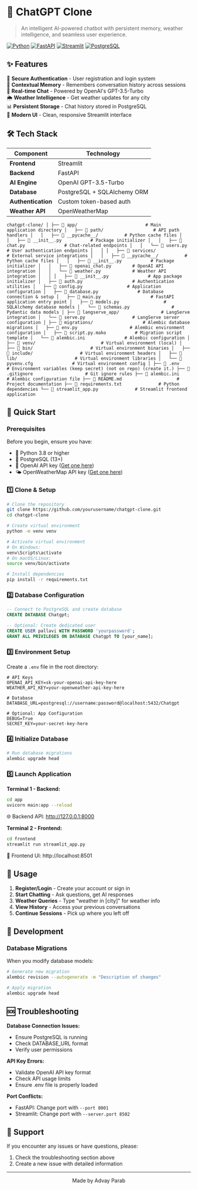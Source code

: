 # 🤖 ChatGPT Clone

> An intelligent AI-powered chatbot with persistent memory, weather intelligence, and seamless user experience.

[![Python](https://img.shields.io/badge/Python-3.8+-blue.svg)](https://www.python.org/downloads/)
[![FastAPI](https://img.shields.io/badge/FastAPI-0.68+-green.svg)](https://fastapi.tiangolo.com/)
[![Streamlit](https://img.shields.io/badge/Streamlit-1.0+-red.svg)](https://streamlit.io/)
[![PostgreSQL](https://img.shields.io/badge/PostgreSQL-13+-blue.svg)](https://www.postgresql.org/)

## ✨ Features

🔐 **Secure Authentication** - User registration and login system  
🧠 **Contextual Memory** - Remembers conversation history across sessions  
💬 **Real-time Chat** - Powered by OpenAI's GPT-3.5-Turbo  
🌦️ **Weather Intelligence** - Get weather updates for any city  
📊 **Persistent Storage** - Chat history stored in PostgreSQL  
🎨 **Modern UI** - Clean, responsive Streamlit interface  

## 🛠️ Tech Stack

| Component | Technology |
|-----------|------------|
| **Frontend** | Streamlit |
| **Backend** | FastAPI |
| **AI Engine** | OpenAI GPT-3.5-Turbo |
| **Database** | PostgreSQL + SQLAlchemy ORM |
| **Authentication** | Custom token-based auth |
| **Weather API** | OpenWeatherMap |

``
chatgpt-clone/
│
├── 📂 app/                          # Main application directory
│   ├── 📂 path/                   # API path handlers
│   │   ├── 📂 __pycache__/          # Python cache files
│   │   ├── 📄 __init__.py           # Package initializer
│   │   ├── 📄 chat.py               # Chat-related endpoints
│   │   └── 📄 users.py              # User authentication endpoints
│   │
│   ├── 📂 services/                 # External service integrations
│   │   ├── 📂 __pycache__/          # Python cache files
│   │   ├── 📄 __init__.py           # Package initializer
│   │   ├── 📄 openai_chat.py        # OpenAI API integration
│   │   └── 📄 weather.py            # Weather API integration
│   │
│   ├── 📄 __init__.py               # App package initializer
│   ├── 📄 auth.py                   # Authentication utilities
│   ├── 📄 config.py                 # Application configuration
│   ├── 📄 database.py               # Database connection & setup
│   ├── 📄 main.py                   # FastAPI application entry point
│   ├── 📄 models.py                 # SQLAlchemy database models
│   └── 📄 schemas.py                # Pydantic data models
│
├── 📂 langserve_app/                # LangServe integration
│   └── 📄 serve.py                  # LangServe server configuration
│
├── 📂 migrations/                   # Alembic database migrations
│   ├── 📄 env.py                    # Alembic environment configuration
│   ├── 📄 script.py.mako           # Migration script template
│   └── 📄 alembic.ini               # Alembic configuration
│
├── 📂 venv/                         # Virtual environment (local)
│   ├── 📂 bin/                      # Virtual environment binaries
│   ├── 📂 include/                  # Virtual environment headers
│   ├── 📂 lib/                      # Virtual environment libraries
│   └── 📄 pyvenv.cfg               # Virtual environment config
│
├── 📄 .env                          # Environment variables (keep secret) (not on repo) (create it.)
├── 📄 .gitignore                    # Git ignore rules
├── 📄 alembic.ini                   # Alembic configuration file
├── 📄 README.md                     # Project documentation
├── 📄 requirements.txt              # Python dependencies
└── 📄 streamlit_app.py              # Streamlit frontend application
``

## 🚀 Quick Start

### Prerequisites

Before you begin, ensure you have:
- 🐍 Python 3.8 or higher
- 🐘 PostgreSQL (13+)
- 🔑 OpenAI API key ([Get one here](https://platform.openai.com/api-keys))
- 🌤️ OpenWeatherMap API key ([Get one here](https://openweathermap.org/api))

### 1️⃣ Clone & Setup

```bash
# Clone the repository
git clone https://github.com/yourusername/chatgpt-clone.git
cd chatgpt-clone

# Create virtual environment
python -m venv venv

# Activate virtual environment
# On Windows:
venv\Scripts\activate
# On macOS/Linux:
source venv/bin/activate

# Install dependencies
pip install -r requirements.txt
```

### 2️⃣ Database Configuration

```sql
-- Connect to PostgreSQL and create database
CREATE DATABASE Chatgpt;

-- Optional: Create dedicated user
CREATE USER pallavi WITH PASSWORD 'yourpassword';
GRANT ALL PRIVILEGES ON DATABASE Chatgpt TO [your_name];
```

### 3️⃣ Environment Setup

Create a `.env` file in the root directory:

```env
# API Keys
OPENAI_API_KEY=sk-your-openai-api-key-here
WEATHER_API_KEY=your-openweather-api-key-here

# Database
DATABASE_URL=postgresql://username:password@localhost:5432/Chatgpt

# Optional: App Configuration
DEBUG=True
SECRET_KEY=your-secret-key-here
```

### 4️⃣ Initialize Database

```bash
# Run database migrations
alembic upgrade head
```

### 5️⃣ Launch Application

**Terminal 1 - Backend:**
```bash
cd app
uvicorn main:app --reload
```
🌐 Backend API: http://127.0.0.1:8000

**Terminal 2 - Frontend:**
```bash
cd frontend
streamlit run streamlit_app.py
```
🎨 Frontend UI: http://localhost:8501

## 📖 Usage

1. **Register/Login** - Create your account or sign in
2. **Start Chatting** - Ask questions, get AI responses
3. **Weather Queries** - Type "weather in [city]" for weather info
4. **View History** - Access your previous conversations
5. **Continue Sessions** - Pick up where you left off

## 🔧 Development

### Database Migrations

When you modify database models:

```bash
# Generate new migration
alembic revision --autogenerate -m "Description of changes"

# Apply migration
alembic upgrade head
```

## 🆘 Troubleshooting

**Database Connection Issues:**
- Ensure PostgreSQL is running
- Check DATABASE_URL format
- Verify user permissions

**API Key Errors:**
- Validate OpenAI API key format
- Check API usage limits
- Ensure .env file is properly loaded

**Port Conflicts:**
- FastAPI: Change port with `--port 8001`
- Streamlit: Change port with `--server.port 8502`

## 📧 Support

If you encounter any issues or have questions, please:
1. Check the troubleshooting section above
2. Create a new issue with detailed information

---

<div align="center">
  Made by Advay Parab
</div>
